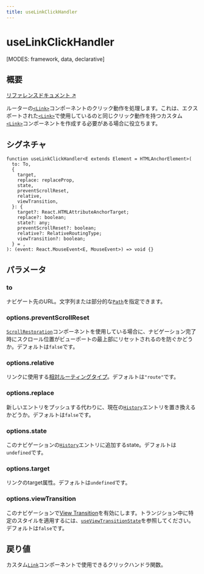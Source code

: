 ```yaml
---
title: useLinkClickHandler
---
```


# useLinkClickHandler

[MODES: framework, data, declarative]

## 概要

[リファレンスドキュメント ↗](https://api.reactrouter.com/v7/functions/react_router.useLinkClickHandler.html)

ルーターの[`<Link>`](../components/Link)コンポーネントのクリック動作を処理します。これは、エクスポートされた[`<Link>`](../components/Link)で使用しているのと同じクリック動作を持つカスタム[`<Link>`](../components/Link)コンポーネントを作成する必要がある場合に役立ちます。

## シグネチャ

```tsx
function useLinkClickHandler<E extends Element = HTMLAnchorElement>(
  to: To,
  {
    target,
    replace: replaceProp,
    state,
    preventScrollReset,
    relative,
    viewTransition,
  }: {
    target?: React.HTMLAttributeAnchorTarget;
    replace?: boolean;
    state?: any;
    preventScrollReset?: boolean;
    relative?: RelativeRoutingType;
    viewTransition?: boolean;
  } = ,
): (event: React.MouseEvent<E, MouseEvent>) => void {}
```

## パラメータ

### to

ナビゲート先のURL。文字列または部分的な[`Path`](https://api.reactrouter.com/v7/interfaces/react_router.Path.html)を指定できます。

### options.preventScrollReset

[`ScrollRestoration`](../components/ScrollRestoration)コンポーネントを使用している場合に、ナビゲーション完了時にスクロール位置がビューポートの最上部にリセットされるのを防ぐかどうか。デフォルトは`false`です。

### options.relative

リンクに使用する[相対ルーティングタイプ](https://api.reactrouter.com/v7/types/react_router.RelativeRoutingType.html)。デフォルトは`"route"`です。

### options.replace

新しいエントリをプッシュする代わりに、現在の[`History`](https://developer.mozilla.org/en-US/docs/Web/API/History)エントリを置き換えるかどうか。デフォルトは`false`です。

### options.state

このナビゲーションの[`History`](https://developer.mozilla.org/en-US/docs/Web/API/History)エントリに追加するstate。デフォルトは`undefined`です。

### options.target

リンクのtarget属性。デフォルトは`undefined`です。

### options.viewTransition

このナビゲーションで[View Transition](https://developer.mozilla.org/en-US/docs/Web/API/View_Transitions_API)を有効にします。トランジション中に特定のスタイルを適用するには、[`useViewTransitionState`](../hooks/useViewTransitionState)を参照してください。デフォルトは`false`です。

## 戻り値

カスタム[`Link`](../components/Link)コンポーネントで使用できるクリックハンドラ関数。